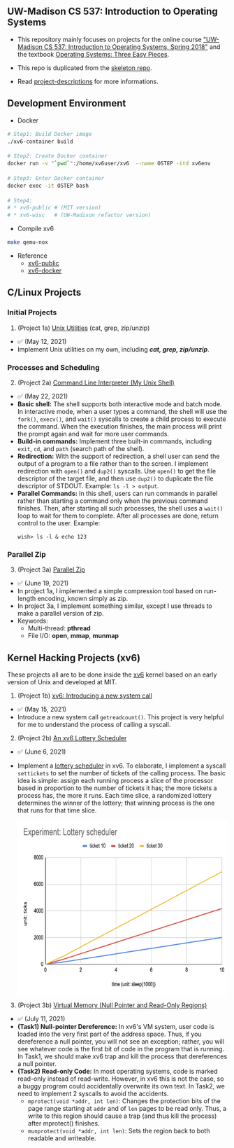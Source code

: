 UW-Madison CS 537: Introduction to Operating Systems
---
* This repository mainly focuses on projects for the online course ["UW-Madison CS 537: Introduction to Operating Systems, Spring 2018"](https://pages.cs.wisc.edu/~remzi/Classes/537/Spring2018/) and the textbook [Operating Systems: Three Easy Pieces](https://pages.cs.wisc.edu/~remzi/OSTEP/).

* This repo is duplicated from the [skeleton repo](https://github.com/remzi-arpacidusseau/ostep-projects).

* Read [project-descriptions](project-descriptions.md) for more informations.

Development Environment
---
* Docker
```sh
# Step1: Build Docker image
./xv6-container build

# Step2: Create Docker container
docker run -v "`pwd`":/home/xv6user/xv6  --name OSTEP -itd xv6env

# Step3: Enter Docker container
docker exec -it OSTEP bash

# Step4:
# * xv6-public # (MIT version)
# * xv6-wisc   # (UW-Madison refactor version)
```
* Compile xv6
```sh
make qemu-nox
```
* Reference
  * [xv6-public](https://github.com/mit-pdos/xv6-public/tree/master)
  * [xv6-docker](https://github.com/jrodal98/xv6-docker)

C/Linux Projects
---
### Initial Projects
1. (Project 1a) [Unix Utilities](initial-utilities) (cat, grep, zip/unzip)
* ✅ (May 12, 2021)
* Implement Unix utilities on my own, including ***cat, grep, zip/unzip***.

### Processes and Scheduling
2. (Project 2a) [Command Line Interpreter (My Unix Shell)](processes-shell) 
* ✅ (May 22, 2021)
* **Basic shell:** The shell supports both interactive mode and batch mode. In interactive mode, when a user types a command, the shell will use the `fork()`, `execv()`, and `wait()` syscalls to create a child process to execute the command. When the execution finishes, the main process will print the prompt again and wait for more user commands.
* **Build-in commands:** Implement three built-in commands, including `exit`, `cd`, and `path` (search path of the shell).
* **Redirection:** With the support of redirection, a shell user can send the output of a program to a file rather than to the screen. I implement redirection with `open()` and `dup2()` syscalls. Use `open()` to get the file descriptor of the target file, and then use `dup2()` to duplicate the file descriptor of STDOUT. Example: `ls -l > output`.
* **Parallel Commands:** In this shell, users can run commands in parallel rather than starting a command only when the previous command finishes. Then, after starting all such processes, the shell uses a `wait()` loop to wait for them to complete. After all processes are done, return control to the user. Example: 
  ```
  wish> ls -l & echo 123
  ```

### Parallel Zip
3. (Project 3a) [Parallel Zip](concurrency-pzip)
* ✅ (June 19, 2021) 
* In project 1a, I implemented a simple compression tool based on run-length encoding, known simply as zip.
* In project 3a, I implement something similar, except I use threads to make a parallel version of zip.
* Keywords: 
  * Multi-thread: **pthread**
  * File I/O: **open**, **mmap**, **munmap**


Kernel Hacking Projects (xv6)
---
These projects all are to be done inside the [xv6](https://pdos.csail.mit.edu/6.828/2017/xv6.html) kernel based on an early version of Unix and developed at MIT.

1. (Project 1b) [xv6: Introducing a new system call](initial-xv6)
* ✅ (May 15, 2021) 
* Introduce a new system call `getreadcount()`. This project is very helpful for me to understand the process of calling a syscall.

2. (Project 2b) [An xv6 Lottery Scheduler](scheduling-xv6-lottery/README.md)
* ✅ (June 6, 2021)
* Implement a [lottery scheduler](https://pages.cs.wisc.edu/~remzi/OSTEP/cpu-sched-lottery.pdf) in xv6. To elaborate, I implement a syscall `settickets` to set the number of tickets of the calling process. The basic idea is simple: assign each running process a slice of the processor based in proportion to the number of tickets it has; the more tickets a process has, the more it runs. Each time slice, a randomized lottery determines the winner of the lottery; that winning process is the one that runs for that time slice.
  
  <img src="images/p2b_experiment.png" width="600" height="400" align="center"/>

3. (Project 3b) [Virtual Memory (Null Pointer and Read-Only Regions)](vm-xv6-intro/README.md)
* ✅ (July 11, 2021)
* **(Task1) Null-pointer Dereference:** In xv6's VM system, user code is loaded into the very first part of the address space. Thus, if you dereference a null pointer, you will not see an exception; rather, you will see whatever code is the first bit of code in the program that is running. In Task1, we should make xv6 trap and kill the process that dereferences a null pointer.
* **(Task2) Read-only Code:** In most operating systems, code is marked read-only instead of read-write. However, in xv6 this is not the case, so a buggy program could accidentally overwrite its own text. In Task2, we need to implement 2 syscalls to avoid the accidents.
  * `mprotect(void *addr, int len)`: Changes the protection bits of the page range starting at `addr` and of `len` pages to be read only. Thus, a write to this region should cause a trap (and thus kill the process) after mprotect() finishes. 
  * `munprotect(void *addr, int len)`: Sets the region back to both readable and writeable.